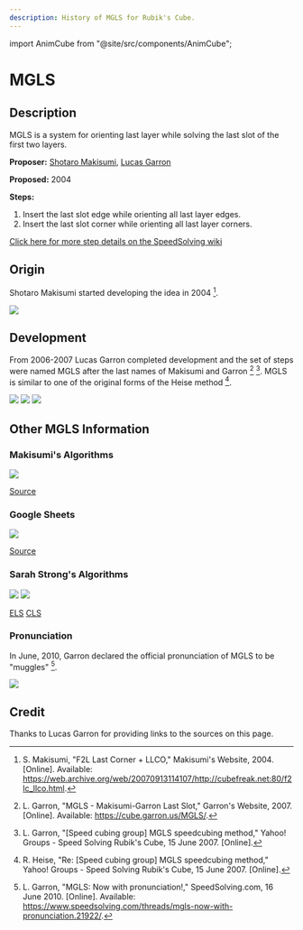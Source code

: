```yaml
---
description: History of MGLS for Rubik's Cube.
---
```


import AnimCube from "@site/src/components/AnimCube";

# MGLS

<AnimCube params="buttonbar=0&position=lluuu&scale=6&hint=10&hintborder=1&borderwidth=10&facelets=lylyyylylwwwwwwlwwdbbdbbdbldggdggdggdddoooooodrldrrdrr" width="400px" height="400px" />

## Description

MGLS is a system for orienting last layer while solving the last slot of the first two layers.

**Proposer:** [Shotaro Makisumi](CubingContributors/MethodDevelopers.md#makisumi-shotaro), [Lucas Garron](CubingContributors/MethodDevelopers.md#garron-lucas)

**Proposed:** 2004

**Steps:**

1. Insert the last slot edge while orienting all last layer edges.
2. Insert the last slot corner while orienting all last layer corners.

[Click here for more step details on the SpeedSolving wiki](https://www.speedsolving.com/wiki/index.php/MGLS)

## Origin

Shotaro Makisumi started developing the idea in 2004 [^1].

![](img/MGLS/Makisumi1.png)

## Development

From 2006-2007 Lucas Garron completed development and the set of steps were named MGLS after the last names of Makisumi and Garron [^2] [^3]. MGLS is similar to one of the original forms of the Heise method [^4].

![](img/MGLS/Development1.png)
![](img/MGLS/Development2.png)
![](img/MGLS/Development3.png)

## Other MGLS Information

### Makisumi's Algorithms

![](img/MGLS/MakisumiAlgs.png)

[Source](https://cubefreak.net/speed/mgls/f2lc_llco.php)

### Google Sheets

![](img/MGLS/GoogleSheets.png)

[Source](https://docs.google.com/spreadsheets/d/1e9tPQ0Fl61KkzEkCh3FIkUSUmXtxlpGPp0fMmTipxoM/edit#gid=0)

### Sarah Strong's Algorithms

![](img/MGLS/Sarah1.png)
![](img/MGLS/Sarah2.png)

[ELS](https://sarah.cubing.net/3x3x3/els)
[CLS](https://sarah.cubing.net/3x3x3/cls)

### Pronunciation

In June, 2010, Garron declared the official pronunciation of MGLS to be "muggles" [^5].

![](img/MGLS/Pronunciation.png)

## Credit

Thanks to Lucas Garron for providing links to the sources on this page.

[^1]: S. Makisumi, "F2L Last Corner + LLCO," Makisumi's Website, 2004. [Online]. Available: https://web.archive.org/web/20070913114107/http://cubefreak.net:80/f2lc_llco.html.

[^2]: L. Garron, "MGLS - Makisumi-Garron Last Slot," Garron's Website, 2007. [Online]. Available: https://cube.garron.us/MGLS/.

[^3]: L. Garron, "[Speed cubing group] MGLS speedcubing method," Yahoo! Groups - Speed Solving Rubik's Cube, 15 June 2007. [Online].

[^4]: R. Heise, "Re: [Speed cubing group] MGLS speedcubing method," Yahoo! Groups - Speed Solving Rubik's Cube, 15 June 2007. [Online].

[^5]: L. Garron, "MGLS: Now with pronunciation!," SpeedSolving.com, 16 June 2010. [Online]. Available: https://www.speedsolving.com/threads/mgls-now-with-pronunciation.21922/.
